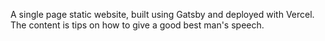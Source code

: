 A single page static website, built using Gatsby and deployed with Vercel. The content is tips on how to give a good best man's speech.
